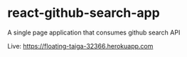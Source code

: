 # react-github-search-app
A single page application that consumes github search API

Live: https://floating-taiga-32366.herokuapp.com
